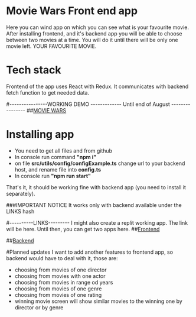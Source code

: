 # Movie Wars Front end app
Here you can wind app on which you can see what is your favourite movie. After installing frontend, and it's backend app you will be able to choose between two movies at a time. You will do it until there will be only one movie left. YOUR FAVOURITE MOVIE.

# Tech stack
Frontend of the app uses React with Redux. It communicates with backend fetch function to get needed data.

#----------------WORKING DEMO ------------- Until end of August ----------------
##[MOVIE WARS](https://iwomi.networkmanager.pl/)

# Installing app
* You need to get all files and from github
* In console run command **"npm i"**
* on file **src/utils/config/configExample.ts** change url to your backend host, and rename file into **config.ts** 
* In console run **"npm run start"**

That's it, it should be working fine with backend app (you need to install it separately).

###IMPORTANT NOTICE
It works only with backend available under the LINKS hash 

#----------LINKS---------
I might also create a replit working app. The link will be here. Until then, you can get two apps here.
##[Frontend](https://github.com/iwomipl/Movie-Wars-Front)

##[Backend](https://github.com/iwomipl/Movie-Wars-Back)

#Planned updates
I want to add another features to frontend app, so backend would have to deal with it, those are:
* choosing from movies of one director
* choosing from movies with one actor
* choosing from movies in range od years
* choosing from movies of one genre
* choosing from movies of one rating
* winning movie screen will show similar movies to the winning one by director or by genre